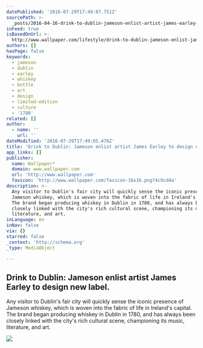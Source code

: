 ```yaml
---
datePublished: '2016-07-29T17:49:07.751Z'
sourcePath: >-
  _posts/2016-04-16-drink-to-dublin-jameson-enlist-artist-james-earley-to-desig.md
inFeed: true
isBasedOnUrl: >-
  http://www.wallpaper.com/lifestyle/drink-to-dublin-jameson-enlist-james-earley-to-design-their-new-label
authors: []
hasPage: false
keywords:
  - jameson
  - dublin
  - earley
  - whiskey
  - bottle
  - art
  - design
  - limited-edition
  - culture
  - '1780'
related: []
author:
  - name: ''
    url: ''
dateModified: '2016-07-29T17:49:05.476Z'
title: 'Drink to Dublin: Jameson enlist artist James Earley to design new label.'
app_links: []
publisher:
  name: Wallpaper*
  domain: www.wallpaper.com
  url: 'http://www.wallpaper.com'
  favicon: 'http://www.wallpaper.com/favicon-16x16.png?4c9cd4a'
description: >-
  Any visitor to Dublin's fair city will quickly sense the iconic presence of
  Jameson whiskey, which is woven into the fabric of life in Ireland's capital.
  The brand began producing whiskey in Dublin in 1780, and has always been
  closely linked with the city's rich cultural scene, championing its music,
  literature, and art.
inLanguage: en
inNav: false
via: {}
starred: false
_context: 'http://schema.org'
_type: MediaObject

---
```

<article style=""><h1>Drink to Dublin: Jameson enlist artist James Earley to design new label.</h1><p>Any visitor to Dublin's fair city will quickly sense the iconic presence of Jameson whiskey, which is woven into the fabric of life in Ireland's capital. The brand began producing whiskey in Dublin in 1780, and has always been closely linked with the city's rich cultural scene, championing its music, literature, and art.</p><img src="https://s3-us-west-2.amazonaws.com/the-grid-img/p/16455e4742acf25a3370643f60034b3fa72e36d7.jpg" /></article>